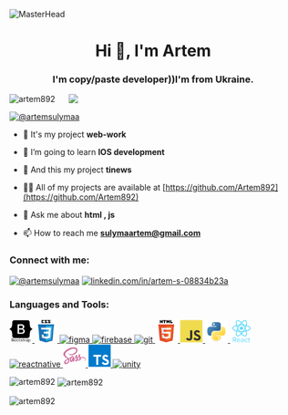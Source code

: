 ![MasterHead](https://cdn.dribbble.com/users/702789/screenshots/15688888/media/e50e606f073195a091d678dce3e19066.png?compress=1&resize=400x300)
<h1 align="center">Hi 👋, I'm Artem</h1>
<h3 align="center">I'm copy/paste developer))I'm from Ukraine.</h3>
<img align="right" src="https://media.tenor.com/GfSX-u7VGM4AAAAM/coding.gif" width="400">

<p align="left"> <img src="https://komarev.com/ghpvc/?username=artem892&label=Profile%20views&color=0e75b6&style=flat" alt="artem892" /> </p>

<p align="left"> <a href="https://twitter.com/@artemsulymaa" target="blank"><img src="https://img.shields.io/twitter/follow/@artemsulymaa?logo=twitter&style=for-the-badge" alt="@artemsulymaa" /></a> </p>

- 🔭 It's my project **web-work**

- 🌱 I’m going to learn **IOS development**

- 👯 And this my project **tinews**

- 👨‍💻 All of my projects are available at [https://github.com/Artem892](https://github.com/Artem892)

- 💬 Ask me about **html , js**

- 📫 How to reach me **sulymaartem@gmail.com**

<h3 align="left">Connect with me:</h3>
<p align="left">
<a href="https://twitter.com/@artemsulymaa" target="blank"><img align="center" src="https://raw.githubusercontent.com/rahuldkjain/github-profile-readme-generator/master/src/images/icons/Social/twitter.svg" alt="@artemsulymaa" height="30" width="40" /></a>
<a href="https://linkedin.com/in/linkedin.com/in/artem-s-08834b23a" target="blank"><img align="center" src="https://raw.githubusercontent.com/rahuldkjain/github-profile-readme-generator/master/src/images/icons/Social/linked-in-alt.svg" alt="linkedin.com/in/artem-s-08834b23a" height="30" width="40" /></a>
</p>

<h3 align="left">Languages and Tools:</h3>
<p align="left"> <a href="https://getbootstrap.com" target="_blank" rel="noreferrer"> <img src="https://raw.githubusercontent.com/devicons/devicon/master/icons/bootstrap/bootstrap-plain-wordmark.svg" alt="bootstrap" width="40" height="40"/> </a> <a href="https://www.w3schools.com/css/" target="_blank" rel="noreferrer"> <img src="https://raw.githubusercontent.com/devicons/devicon/master/icons/css3/css3-original-wordmark.svg" alt="css3" width="40" height="40"/> </a> <a href="https://www.figma.com/" target="_blank" rel="noreferrer"> <img src="https://www.vectorlogo.zone/logos/figma/figma-icon.svg" alt="figma" width="40" height="40"/> </a> <a href="https://firebase.google.com/" target="_blank" rel="noreferrer"> <img src="https://www.vectorlogo.zone/logos/firebase/firebase-icon.svg" alt="firebase" width="40" height="40"/> </a> <a href="https://git-scm.com/" target="_blank" rel="noreferrer"> <img src="https://www.vectorlogo.zone/logos/git-scm/git-scm-icon.svg" alt="git" width="40" height="40"/> </a> <a href="https://www.w3.org/html/" target="_blank" rel="noreferrer"> <img src="https://raw.githubusercontent.com/devicons/devicon/master/icons/html5/html5-original-wordmark.svg" alt="html5" width="40" height="40"/> </a> <a href="https://developer.mozilla.org/en-US/docs/Web/JavaScript" target="_blank" rel="noreferrer"> <img src="https://raw.githubusercontent.com/devicons/devicon/master/icons/javascript/javascript-original.svg" alt="javascript" width="40" height="40"/> </a> <a href="https://www.python.org" target="_blank" rel="noreferrer"> <img src="https://raw.githubusercontent.com/devicons/devicon/master/icons/python/python-original.svg" alt="python" width="40" height="40"/> </a> <a href="https://reactjs.org/" target="_blank" rel="noreferrer"> <img src="https://raw.githubusercontent.com/devicons/devicon/master/icons/react/react-original-wordmark.svg" alt="react" width="40" height="40"/> </a> <a href="https://reactnative.dev/" target="_blank" rel="noreferrer"> <img src="https://reactnative.dev/img/header_logo.svg" alt="reactnative" width="40" height="40"/> </a> <a href="https://sass-lang.com" target="_blank" rel="noreferrer"> <img src="https://raw.githubusercontent.com/devicons/devicon/master/icons/sass/sass-original.svg" alt="sass" width="40" height="40"/> </a> <a href="https://www.typescriptlang.org/" target="_blank" rel="noreferrer"> <img src="https://raw.githubusercontent.com/devicons/devicon/master/icons/typescript/typescript-original.svg" alt="typescript" width="40" height="40"/> </a> <a href="https://unity.com/" target="_blank" rel="noreferrer"> <img src="https://www.vectorlogo.zone/logos/unity3d/unity3d-icon.svg" alt="unity" width="40" height="40"/> </a> </p>

<p><img align="left" src="https://github-readme-stats.vercel.app/api/top-langs?username=artem892&show_icons=true&locale=en&layout=compact" alt="artem892" /></p>

<p>&nbsp;<img align="center" src="https://github-readme-stats.vercel.app/api?username=artem892&show_icons=true&locale=en" alt="artem892" /></p>

<p><img align="center" src="https://github-readme-streak-stats.herokuapp.com/?user=artem892&" alt="artem892" /></p>

